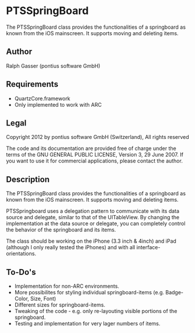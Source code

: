 PTSSpringBoard
==============

The PTSSpringBoard class provides the functionalities of a springboard as known from the iOS mainscreen. It supports moving and deleting items.

## Author
Ralph Gasser (pontius software GmbH)

## Requirements
* QuartzCore.framework
* Only implemented to work with ARC

## Legal
Copyright 2012 by pontius software GmbH (Switzerland), All rights reserved

The code and its documentation are provided free of charge under the terms of the GNU GENERAL PUBLIC LICENSE, Version 3, 29 June 2007. If you want to use it for commercial applications, please contact the author.

## Description
The PTSSpringBoard class provides the functionalities of a springboard as known from the iOS mainscreen. It supports moving and deleting items. 

PTSSpringboard uses a delegation pattern to communicate with its data source and delegate, similar to that of the UITableView. By changing the implementation at the data source or delegate, you can completely control the behavior of the springboard and its items.

The class should be working on the iPhone (3.3 inch & 4inch) and iPad (although I only really tested the iPhones) and with all interface-orientations.  

## To-Do's
* Implementation for non-ARC environments.
* More possibilites for styling individual springboard-items (e.g. Badge-Color, Size, Font)
* Different sizes for springboard-items.
* Tweaking of the code - e.g. only re-layouting visible portions of the springboard.
* Testing and implementation for very lager numbers of items.

